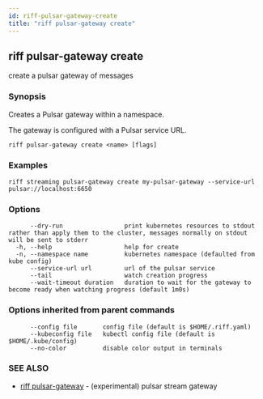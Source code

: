 ```yaml
---
id: riff-pulsar-gateway-create
title: "riff pulsar-gateway create"
---
```

## riff pulsar-gateway create

create a pulsar gateway of messages

### Synopsis

Creates a Pulsar gateway within a namespace.

The gateway is configured with a Pulsar service URL.

```
riff pulsar-gateway create <name> [flags]
```

### Examples

```
riff streaming pulsar-gateway create my-pulsar-gateway --service-url pulsar://localhost:6650
```

### Options

```
      --dry-run                 print kubernetes resources to stdout rather than apply them to the cluster, messages normally on stdout will be sent to stderr
  -h, --help                    help for create
  -n, --namespace name          kubernetes namespace (defaulted from kube config)
      --service-url url         url of the pulsar service
      --tail                    watch creation progress
      --wait-timeout duration   duration to wait for the gateway to become ready when watching progress (default 1m0s)
```

### Options inherited from parent commands

```
      --config file       config file (default is $HOME/.riff.yaml)
      --kubeconfig file   kubectl config file (default is $HOME/.kube/config)
      --no-color          disable color output in terminals
```

### SEE ALSO

* [riff pulsar-gateway](riff_pulsar-gateway.md)	 - (experimental) pulsar stream gateway

